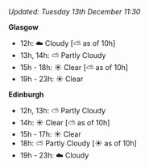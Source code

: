*Updated: Tuesday 13th December 11:30*

**Glasgow**

* 12h: :cloud: Cloudy [:partly_sunny: as of 10h]
* 13h, 14h: :partly_sunny: Partly Cloudy
* 15h - 18h: :sunny: Clear [:partly_sunny: as of 10h]
* 19h - 23h: :sunny: Clear

**Edinburgh**

* 12h, 13h: :partly_sunny: Partly Cloudy
* 14h: :sunny: Clear [:partly_sunny: as of 10h]
* 15h - 17h: :sunny: Clear
* 18h: :partly_sunny: Partly Cloudy [:sunny: as of 10h]
* 19h - 23h: :cloud: Cloudy
